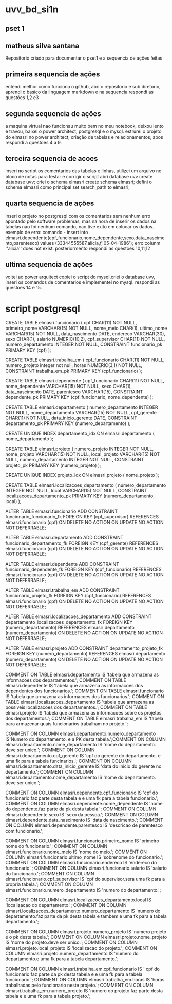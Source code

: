 # uvv_bd_si1n
## pset 1 
## matheus silva santana 

Repositorio criado para documentar o pset1 e a sequencia de ações feitas

## primeira sequencia de ações
entendi melhor como funciona o github, abri o repositorio e sub diretorio, aprendi o basico da linguagem markdown e na sequencia respondi as questões 1,2 e3
## segunda sequencia de ações
a maquina virtual nao funcionau muito bem no meu notebook, deixou lento e travou, baixei o power architect, postgresql e o mysql.
estrurei o projeto do elmasri no power architect, criação de tabelas e relacionamentos, apos respondi a questoes 4 a 9.
## terceira sequencia de acoes 
inseri no script os comentarios das tabelas e linhas, utilizei um arquivo no bloco de notas para testar e corrigir o script
abri database uvv
create database uvv;
criei o schema elmasri 
create schema elmasri;
defini o schema elmasri como principal
set search_path to elmasri;

## quarta sequencia de ações 
inseri o projeto no postgresql  com os comentarios  sem nenhum erro apontado pelo software problemas, mas na hora de inserir os dados na tabelas nao foi nenhum comando, nao tive exito em colocar os dados. 
exemplo de erro: comando - insert into elmasri.dependente(cpf_funcionario,nome_dependente,sexo,data_nascimento,parentesco)
                           values (33344555587.alicia,f,'05-04-1986');
                           erro:colunm ''alicia'' does not exist. 
posteriormento respondi as questoes 10,11,12
## ultima sequencia de ações 
voltei ao power arquitect copiei o script do mysql,criei o database uvv,  inseri os comandos de comentarios e implementei no mysql.
respondi as questoes 14 e 15. 

# script postgresql
CREATE TABLE elmasri.funcionario (
                cpf CHAR(11) NOT NULL,
                primeiro_nome  VARCHAR(15) NOT NULL,
                nome_meio CHAR(1),
                ultimo_nome VARCHAR(15) NOT NULL,
                data_nascimento DATE,
                endereco VARCHAR(30),
                sexo CHAR(1),
                salario NUMERIC(10,2),
                cpf_supervisor CHAR(11) NOT NULL,
                numero_departamento INTEGER NOT NULL,
                CONSTRAINT funcionario_pk PRIMARY KEY (cpf)
);


CREATE TABLE elmasri.trabalha_em (
                cpf_funcionario CHAR(11) NOT NULL,
                numero_projeto integer not null,
                horas NUMERIC(3,1) NOT NULL,
                CONSTRAINT trabalha_em_pk PRIMARY KEY (cpf_funcionario)
);


CREATE TABLE elmasri.dependente (
                cpf_funcionario CHAR(11) NOT NULL,
                nome_dependente VARCHAR(15) NOT NULL,
                sexo CHAR(1),
                data_nascimento DATE,
                parentesco VARCHAR(15),
                CONSTRAINT dependente_pk PRIMARY KEY (cpf_funcionario, nome_dependente)
);


CREATE TABLE elmasri.departamento (
                numero_departamento INTEGER NOT NULL,
                nome_departamento VARCHAR(15) NOT NULL,
                cpf_gerente CHAR(11) NOT NULL,
                data_inicio_gerente DATE,
                CONSTRAINT departamento_pk PRIMARY KEY (numero_departamento)
);


CREATE UNIQUE INDEX departamento_idx
 ON elmasri.departamento
 ( nome_departamento );

CREATE TABLE elmasri.projeto (
                numero_projeto INTEGER NOT NULL,
                nome_projeto VARCHAR(15) NOT NULL,
                local_projeto VARCHAR(15) NOT NULL,
                numero_departamento INTEGER NOT NULL,
                CONSTRAINT projeto_pk PRIMARY KEY (numero_projeto)
);


CREATE UNIQUE INDEX projeto_idx
 ON elmasri.projeto
 ( nome_projeto );

CREATE TABLE elmasri.localizacoes_departamento (
                numero_departamento INTEGER NOT NULL,
                local VARCHAR(15) NOT NULL,
                CONSTRAINT localizacoes_departamento_pk PRIMARY KEY (numero_departamento, local)
);


ALTER TABLE elmasri.funcionario ADD CONSTRAINT funcionario_funcionario_fk
FOREIGN KEY (cpf_supervisor)
REFERENCES elmasri.funcionario (cpf)
ON DELETE NO ACTION
ON UPDATE NO ACTION
NOT DEFERRABLE;

ALTER TABLE elmasri.departamento ADD CONSTRAINT funcionario_departamento_fk
FOREIGN KEY (cpf_gerente)
REFERENCES elmasri.funcionario (cpf)
ON DELETE NO ACTION
ON UPDATE NO ACTION
NOT DEFERRABLE;

ALTER TABLE elmasri.dependente ADD CONSTRAINT funcionario_dependente_fk
FOREIGN KEY (cpf_funcionario)
REFERENCES elmasri.funcionario (cpf)
ON DELETE NO ACTION
ON UPDATE NO ACTION
NOT DEFERRABLE;

ALTER TABLE elmasri.trabalha_em ADD CONSTRAINT funcionario_projeto_fk
FOREIGN KEY (cpf_funcionario)
REFERENCES elmasri.funcionario (cpf)
ON DELETE NO ACTION
ON UPDATE NO ACTION
NOT DEFERRABLE;

ALTER TABLE elmasri.localizacoes_departamento ADD CONSTRAINT departamento_localizacoes_departamento_fk
FOREIGN KEY (numero_departamento)
REFERENCES elmasri.departamento (numero_departamento)
ON DELETE NO ACTION
ON UPDATE NO ACTION
NOT DEFERRABLE;

ALTER TABLE elmasri.projeto ADD CONSTRAINT departamento_projeto_fk
FOREIGN KEY (numero_departamento)
REFERENCES elmasri.departamento (numero_departamento)
ON DELETE NO ACTION
ON UPDATE NO ACTION
NOT DEFERRABLE;

COMMENT ON TABLE elmasri.departamento IS 'tabela que armazena as informacoes dos departamentos.';
COMMENT ON TABLE elmasri.dependente IS 'tabela que armazena as informacoes dos dependentes dos funcionarios.';
COMMENT ON TABLE elmasri.funcionario IS 'tabela que armazena as informacoes dos funcionarios.';
COMMENT ON TABLE elmasri.localizacoes_departamento IS 'tabela que armazena as possiveis localizacoes dos departamentos.';
COMMENT ON TABLE elmasri.projeto IS 'tabela que armazena as informacoes sobre os projetos dos departamentos.';
COMMENT ON TABLE elmasri.trabalha_em IS 'tabela para armazenar quais funcionarios trabalham no projeto.';


COMMENT ON COLUMN elmasri.departamento.numero_departamento IS'Numero do departamento. e a PK desta tabela.';COMMENT ON COLUMN elmasri.departamento.nome_departamento IS 'nome do departamento. deve ser unico.';
COMMENT ON COLUMN elmasri.departamento.cpf_gerente IS 'cpf do gerente do departamento. e uma fk para a tabela funcinarios.';
COMMENT ON COLUMN elmasri.departamento.data_inicio_gerente IS 'data do inicio do gerente no departamento.';
COMMENT ON COLUMN elmasri.departamento.nome_departamento IS 'nome do departamento. deve ser unico.';

COMMENT ON COLUMN elmasri.dependente.cpf_funcionario IS 'cpf do funcionario.faz parte desta tabela e e uma fk para a  tabela funcionario.';
COMMENT ON COLUMN elmasri.dependente.nome_dependente IS 'nome do dependente.faz parte da pk desta tabela.';
COMMENT ON COLUMN elmasri.dependente.sexo IS 'sexo da pessoa.';
COMMENT ON COLUMN elmasri.dependente.data_nascimento IS 'data de nascimento.';
COMMENT ON COLUMN elmasri.dependente.parentesco IS 'descricao de parentesco com funcionario.';


COMMENT ON COLUMN elmasri.funcionario.primeiro_nome IS 'primeiro nome do funcionario.';
COMMENT ON COLUMN elmasri.funcionario.nome_meio IS 'nome do meio.';
COMMENT ON COLUMN elmasri.funcionario.ultimo_nome IS 'sobrenome do funcionario.';
COMMENT ON COLUMN elmasri.funcionario.endereco IS 'endereco do funcionario.';
COMMENT ON COLUMN elmasri.funcionario.salario IS 'salario do funcionario.';
COMMENT ON COLUMN elmasri.funcionario.cpf_supervisor IS 'cpf do supervisor.sera uma fk para a propria tabela.';
COMMENT ON COLUMN elmasri.funcionario.numero_departamento IS 'numero do departamento.';

COMMENT ON COLUMN elmasri.localizacoes_departamento.local IS 'localizacao do departamento.';
COMMENT ON COLUMN elmasri.localizacoes_departamento.numero_departamento IS 'numero do departamento.faz parte da pk desta tabela e tambem e uma fk para a tabela departamento.';

COMMENT ON COLUMN elmasri.projeto.numero_projeto IS 'numero projeto é o pk desta tabela.';
COMMENT ON COLUMN elmasri.projeto.nome_projeto IS 'nome do projeto.deve ser unico.';
COMMENT ON COLUMN elmasri.projeto.local_projeto IS 'localizacao do projeto.';
COMMENT ON COLUMN elmasri.projeto.numero_departamento IS 'numero do departamento.e uma fk para a tabela departamento.';

COMMENT ON COLUMN elmasri.trabalha_em.cpf_funcionario IS ' cpf do funcionario faz parte da pk desta tabela e e uma fk para a tabela funcionario.';
COMMENT ON COLUMN elmasri.trabalha_em.horas IS 'horas trabalhadas pelo funcionario neste projeto.';
COMMENT ON COLUMN elmasri.trabalha_em.numero_projeto IS 'numero do projeto faz parte desta tabela e e uma fk para a tabela projeto.';
                        
                        
                      


